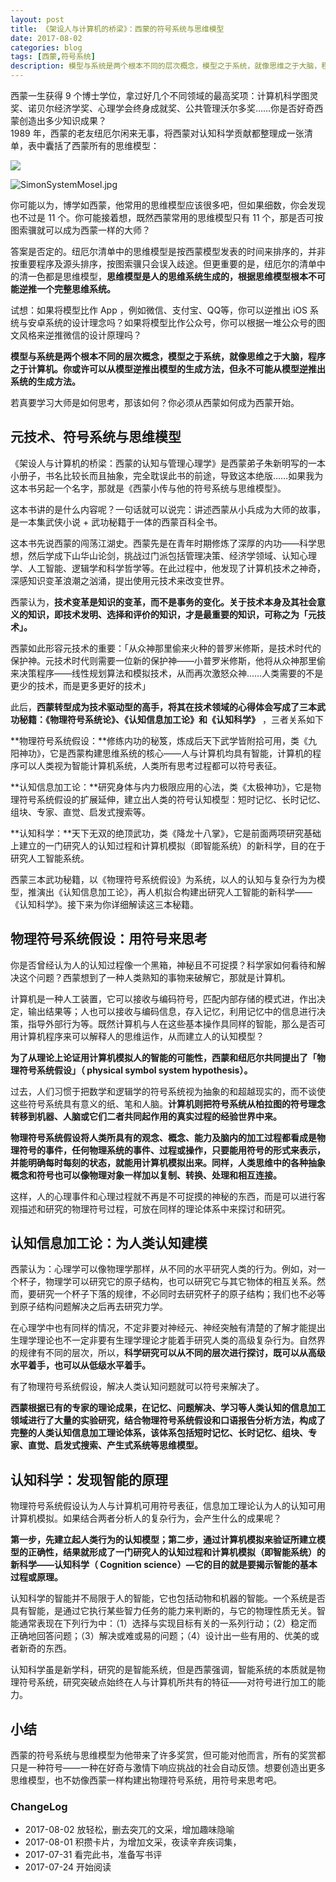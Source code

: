 ```yaml
---
layout: post
title: 《架设人与计算机的桥梁》：西蒙的符号系统与思维模型
date: 2017-08-02
categories: blog
tags: [西蒙,符号系统]
description: 模型与系统是两个根本不同的层次概念，模型之于系统，就像思维之于大脑，程序之于计算机。你或许可以从模型逆推出模型的生成方法，但永不可能从模型逆推出系统的生成方法。
---
```


西蒙一生获得 9 个博士学位，拿过好几个不同领域的最高奖项：计算机科学图灵奖、诺贝尔经济学奖、心理学会终身成就奖、公共管理沃尔多奖……你是否好奇西蒙创造出多少知识成果？                                                                                                                                        
1989 年，西蒙的老友纽厄尔闲来无事，将西蒙对认知科学贡献都整理成一张清单，表中囊括了西蒙所有的思维模型：

![](http://openmindclub.qiniudn.com/omt/SimonSystemMosel.jpg)

![SimonSystemMosel.jpg](https://s2.ax1x.com/2019/05/05/E09sN4.jpg)

你可能以为，博学如西蒙，他常用的思维模型应该很多吧，但如果细数，你会发现也不过是 11 个。你可能接着想，既然西蒙常用的思维模型只有 11 个，那是否可按图索骥就可以成为西蒙一样的大师？

答案是否定的。纽厄尔清单中的思维模型是按西蒙模型发表的时间来排序的，并非按重要程序及源头排序，按图索骥只会误入歧途。但更重要的是，纽厄尔的清单中的清一色都是思维模型，**思维模型是人的思维系统生成的，根据思维模型根本不可能逆推一个完整思维系统。**

试想：如果将模型比作 App ，例如微信、支付宝、QQ等，你可以逆推出 iOS 系统与安卓系统的设计理念吗？如果将模型比作公众号，你可以根据一堆公众号的图文风格来逆推微信的设计原理吗？

**模型与系统是两个根本不同的层次概念，模型之于系统，就像思维之于大脑，程序之于计算机。你或许可以从模型逆推出模型的生成方法，但永不可能从模型逆推出系统的生成方法。**

若真要学习大师是如何思考，那该如何？你必须从西蒙如何成为西蒙开始。

## 元技术、符号系统与思维模型

《架设人与计算机的桥梁：西蒙的认知与管理心理学》是西蒙弟子朱新明写的一本小册子，书名比较长而且抽象，完全耽误此书的前途，导致这本绝版……如果我为这本书另起一个名字，那就是《西蒙小传与他的符号系统与思维模型》。

这本书讲的是什么内容呢？一句话就可以说完：讲述西蒙从小兵成为大师的故事，是一本集武侠小说 + 武功秘籍于一体的西蒙百科全书。

这本书先说西蒙的闯荡江湖史。西蒙先是在青年时期修炼了深厚的内功——科学思想，然后学成下山华山论剑，挑战过门派包括管理决策、经济学领域、认知心理学、人工智能、逻辑学和科学哲学等。在此过程中，他发现了计算机技术之神奇，深感知识变革浪潮之汹涌，提出使用元技术来改变世界。

西蒙认为，**技术变革是知识的变革，而不是事务的变化。关于技术本身及其社会意义的知识，即技术发明、选择和评价的知识，才是最重要的知识，可称之为「元技术」。**

西蒙如此形容元技术的重要：「从众神那里偷来火种的普罗米修斯，是技术时代的保护神。元技术时代则需要一位新的保护神——小普罗米修斯，他将从众神那里偷来决策程序——线性规划算法和模拟技术，从而再次激怒众神……人类需要的不是更少的技术，而是更多更好的技术」

此后，**西蒙转型成为技术驱动型的高手，将其在技术领域的心得体会写成了三本武功秘籍：《物理符号系统论》、《认知信息加工论》和《认知科学》** ，三者关系如下

**物理符号系统假设：**修练内功的秘笈，炼成后天下武学皆附拾可用，类《九阳神功》，它是西蒙构建思维系统的核心——人与计算机均具有智能，计算机的程序可以人类视为智能计算机系统，人类所有思考过程都可以符号表征。

**认知信息加工论：**研究身体与内力极限应用的心法，类《太极神功》，它是物理符号系统假设的扩展延伸，建立出人类的符号认知模型：短时记忆、长时记忆、组块、专家、直觉、启发式搜索等。

**认知科学：**天下无双的绝顶武功，类《降龙十八掌》，它是前面两项研究基础上建立的一门研究人的认知过程和计算机模拟（即智能系统）的新科学，目的在于研究人工智能系统。

西蒙三本武功秘籍，以《物理符号系统假设》为系统，以人的认知与复杂行为为模型，推演出《认知信息加工论》，再人机拟合构建出研究人工智能的新科学——《认知科学》。接下来为你详细解读这三本秘籍。

## 物理符号系统假设：用符号来思考

你是否曾经认为人的认知过程像一个黑箱，神秘且不可捉摸？科学家如何看待和解决这个问题？西蒙想到了一种人类熟知的事物来破解它，那就是计算机。

计算机是一种人工装置，它可以接收与编码符号，匹配内部存储的模式进，作出决定，输出结果等；人也可以接收与编码信息，存入记忆，利用记忆中的信息进行决策，指导外部行为等。既然计算机与人在这些基本操作具同样的智能，那么是否可用计算机程序来可以解释人的思维运作，从而建立人的认知模型？

**为了从理论上论证用计算机模拟人的智能的可能性，西蒙和纽厄尔共同提出了「物理符号系统假设」（ physical symbol system hypothesis）。**

过去，人们习惯于把数学和逻辑学的符号系统视为抽象的和超越现实的，而不谈使这些符号系统具有意义的纸、笔和人脑。**计算机则把符号系统从柏拉图的符号理念转移到机器、人脑或它们二者共同起作用的真实过程的经验世界中来。**

**物理符号系统假设将人类所具有的观念、概念、能力及脑内的加工过程都看成是物理符号的事件，任何物理系统的事件、过程或操作，只要能用符号的形式来表示，并能明确每时每刻的状态，就能用计算机模拟出来。同样，人类思维中的各种抽象概念和符号也可以像物理对象一样加以复制、转换、处理和相互连接。**

这样，人的心理事件和心理过程就不再是不可捉摸的神秘的东西，而是可以进行客观描述和研究的物理符号过程，可放在同样的理论体系中来探讨和研究。

## 认知信息加工论：为人类认知建模

西蒙认为：心理学可以像物理学那样，从不同的水平研究人类的行为。例如，对一个杯子，物理学可以研究它的原子结构，也可以研究它与其它物体的相互关系。然而，要研究一个杯子下落的规律，不必同时去研究杯子的原子结构；我们也不必等到原子结构问题解决之后再去研究力学。

在心理学中也有同样的情况，不定非要对神经元、神经突触有清楚的了解才能提出生理学理论也不一定非要有生理学理论才能着手研究人类的高级复杂行为。自然界的规律有不同的层次，所以，**科学研究可以从不同的层次进行探讨，既可以从高级水平着手，也可以从低级水平着手。**

有了物理符号系统假设，解决人类认知问题就可以符号来解决了。

**西蒙根据已有的专家的理论成果，在记忆、问题解决、学习等人类认知的信息加工领域进行了大量的实验研究，结合物理符号系统假设和口语报告分析方法，构成了完整的人类认知信息加工理论体系，该体系包括短时记忆、长时记忆、组块、专家、直觉、启发式搜索、产生式系统等思维模型。**


## 认知科学：发现智能的原理

物理符号系统假设认为人与计算机可用符号表征，信息加工理论认为人的认知可用计算机模拟。如果结合两者分析人的复杂行为，会产生什么的成果呢？

**第一步，先建立起人类行为的认知模型；第二步，通过计算机模拟来验证所建立模型的正确性，结果就形成了一门研究人的认知过程和计算机模拟（即智能系统）的新科学——认知科学（ Cognition science）—它的目的就是要揭示智能的基本过程或原理。**

认知科学的智能并不局限于人的智能，它也包括动物和机器的智能。一个系统是否具有智能，是通过它执行某些智力任务的能力来判断的，与它的物理性质无关。智能通常表现在下列行为中：（1）选择与实现目标有关的一系列行动；（2）稳定而正确地回答问题；（3）解决或难或易的问题；（4）设计出一些有用的、优美的或者新奇的东西。

认知科学虽是新学科，研究的是智能系统，但是西蒙强调，智能系统的本质就是物理符号系统，研究突破点始终在人与计算机所共有的特征——对符号进行加工的能力。

## 小结

西蒙的符号系统与思维模型为他带来了许多奖赏，但可能对他而言，所有的奖赏都只是一种符号——一种在好奇与激情下响应挑战的社会自动反馈。想要创造出更多思维模型，也不妨像西蒙一样构建出物理符号系统，用符号来思考吧。


### ChangeLog

- 2017-08-02 放轻松，删去突兀的文采，增加趣味隐喻
- 2017-08-01 积攒卡片，为增加文采，夜读辛弃疾词集，
- 2017-07-31 看完此书，准备写书评
- 2017-07-24 开始阅读


